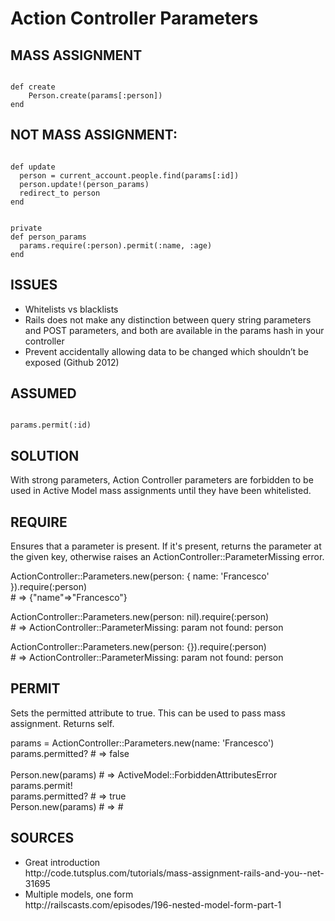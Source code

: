 <h1>Action Controller Parameters</h1>

<h2>MASS ASSIGNMENT</h2>

<pre><code>
def create
    Person.create(params[:person])
end
</pre></code>

<h2>NOT MASS ASSIGNMENT:</h2>

<pre><code>
def update
  person = current_account.people.find(params[:id])
  person.update!(person_params)
  redirect_to person
end
 </br>
private
def person_params
  params.require(:person).permit(:name, :age)
end
</pre></code>

<h2>ISSUES</h2>
<ul>
<li>Whitelists vs blacklists</li>
<li>Rails does not make any distinction between query string parameters and POST parameters, and both are available in the params hash in your controller</li>
<li>Prevent accidentally allowing data to be changed which shouldn’t be exposed (Github 2012)</li>
</ul>

<h2>ASSUMED</h2>
<code>
params.permit(:id)
</code>

<h2>SOLUTION</h2>
<p>
With strong parameters, Action Controller parameters are forbidden to be used in Active Model mass assignments until they have been whitelisted.
</p>

<h2>REQUIRE</h2>
<p>
Ensures that a parameter is present. If it's present, returns the parameter at the given key, otherwise raises an ActionController::ParameterMissing error.
</p>

<p>
ActionController::Parameters.new(person: { name: 'Francesco' }).require(:person)
 <br />
# => {"name"=>"Francesco"}
</p>

<p>
ActionController::Parameters.new(person: nil).require(:person)
 <br />
# => ActionController::ParameterMissing: param not found: person
</p>

<p>
ActionController::Parameters.new(person: {}).require(:person)
 <br />
# => ActionController::ParameterMissing: param not found: person
</p>

<h2>PERMIT</h2>
<p>
Sets the permitted attribute to true. This can be used to pass mass assignment. Returns self.

<p>
params = ActionController::Parameters.new(name: 'Francesco')
 </br>
params.permitted?  # => false
</br>
 </br>
Person.new(params) # => ActiveModel::ForbiddenAttributesError
 </br>
params.permit!
 </br>
params.permitted?  # => true
 </br>
Person.new(params) # => #<Person id: nil, name: "Francesco">
 </br>
</p>

<h2>SOURCES</h2>

<ul>
<li>Great introduction
 <br />
http://code.tutsplus.com/tutorials/mass-assignment-rails-and-you--net-31695
 <br />
</li>

<li>
Multiple models, one form
 <br />
http://railscasts.com/episodes/196-nested-model-form-part-1
 <br />
</li>
</ul>

